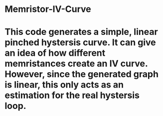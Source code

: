 # Memristor-IV-Curve
# This code generates a simple, linear pinched hystersis curve. It can give an idea of how different memristances create an IV curve. However, since the generated graph is linear, this only acts as an estimation for the real hystersis loop.
